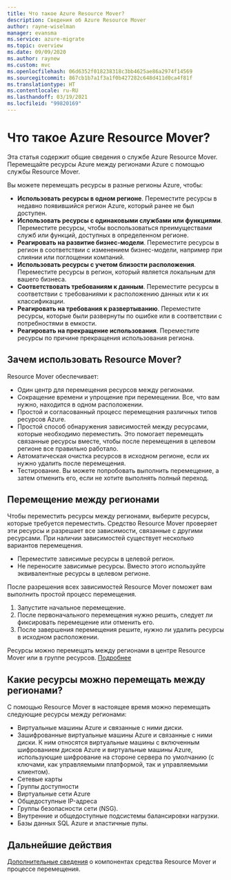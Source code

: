 ```yaml
---
title: Что такое Azure Resource Mover?
description: Сведения об Azure Resource Mover
author: rayne-wiselman
manager: evansma
ms.service: azure-migrate
ms.topic: overview
ms.date: 09/09/2020
ms.author: raynew
ms.custom: mvc
ms.openlocfilehash: 06d6352f018238318c3bb4625ae86a2974f14569
ms.sourcegitcommit: 867cb1b7a1f3a1f0b427282c648d411d0ca4f81f
ms.translationtype: HT
ms.contentlocale: ru-RU
ms.lasthandoff: 03/19/2021
ms.locfileid: "99820169"
---
```

# <a name="what-is-azure-resource-mover"></a>Что такое Azure Resource Mover?

Эта статья содержит общие сведения о службе Azure Resource Mover. Перемещайте ресурсы Azure между регионами Azure с помощью службы Resource Mover.

Вы можете перемещать ресурсы в разные регионы Azure, чтобы:

- **Использовать ресурсы в одном регионе**. Переместите ресурсы в недавно появившийся регион Azure, который ранее не был доступен.
- **Использовать ресурсы с одинаковыми службами или функциями**. Переместите ресурсы, чтобы воспользоваться преимуществами служб или функций, доступных в определенном регионе.
- **Реагировать на развитие бизнес-модели**. Переместите ресурсы в регион в соответствии с изменением бизнес-модели, например при слиянии или поглощении компаний.
- **Использовать ресурсы с учетом близости расположения**. Переместите ресурсы в регион, который является локальным для вашего бизнеса.
- **Соответствовать требованиям к данным**. Переместите ресурсы в соответствии с требованиями к расположению данных или к их классификации.
- **Реагировать на требования к развертыванию**. Переместите ресурсы, которые были развернуты по ошибке или в соответствии с потребностями в емкости.
- **Реагировать на прекращение использования**. Переместите ресурсы по причине прекращения использования региона.


## <a name="why-use-resource-mover"></a>Зачем использовать Resource Mover?

Resource Mover обеспечивает:

- Один центр для перемещения ресурсов между регионами.
- Сокращение времени и упрощение при перемещении. Все, что вам нужно, находится в одном расположении.
- Простой и согласованный процесс перемещения различных типов ресурсов Azure.
- Простой способ обнаружения зависимостей между ресурсами, которые необходимо переместить. Это помогает перемещать связанные ресурсы вместе, чтобы после перемещения в целевом регионе все правильно работало.
- Автоматическая очистка ресурсов в исходном регионе, если их нужно удалить после перемещения.
- Тестирование. Вы можете попробовать выполнить перемещение, а затем отменить его, если не хотите выполнять полный переход.

## <a name="move-across-regions"></a>Перемещение между регионами

Чтобы переместить ресурсы между регионами, выберите ресурсы, которые требуется переместить. Средство Resource Mover проверяет эти ресурсы и разрешает все зависимости, связанные с другими ресурсами. При наличии зависимостей существует несколько вариантов перемещения.
- Переместите зависимые ресурсы в целевой регион.
- Не переносите зависимые ресурсы. Вместо этого используйте эквивалентные ресурсы в целевом регионе.

После разрешения всех зависимостей Resource Mover поможет вам выполнить простой процесс перемещения.

1. Запустите начальное перемещение.
2. После первоначального перемещения нужно решить, следует ли фиксировать перемещение или отменить его.
3. После завершения перемещения решите, нужно ли удалить ресурсы в исходном расположении.

Ресурсы можно перемещать между регионами в центре Resource Mover или в группе ресурсов. [Подробнее](select-move-tool.md) 

## <a name="what-resources-can-i-move-across-regions"></a>Какие ресурсы можно перемещать между регионами?

С помощью Resource Mover в настоящее время можно перемещать следующие ресурсы между регионами:

- Виртуальные машины Azure и связанные с ними диски.
- Зашифрованные виртуальные машины Azure и связанные с ними диски. К ним относятся виртуальные машины с включенным шифрованием дисков Azure и виртуальные машины Azure, использующие шифрование на стороне сервера по умолчанию (с ключами, как управляемыми платформой, так и управляемыми клиентом).
- Сетевые карты
- Группы доступности 
- Виртуальные сети Azure 
- Общедоступные IP-адреса
- Группы безопасности сети (NSG).
- Внутренние и общедоступные подсистемы балансировки нагрузки. 
- Базы данных SQL Azure и эластичные пулы.


## <a name="next-steps"></a>Дальнейшие действия

[Дополнительные сведения](about-move-process.md) о компонентах средства Resource Mover и процессе перемещения.
